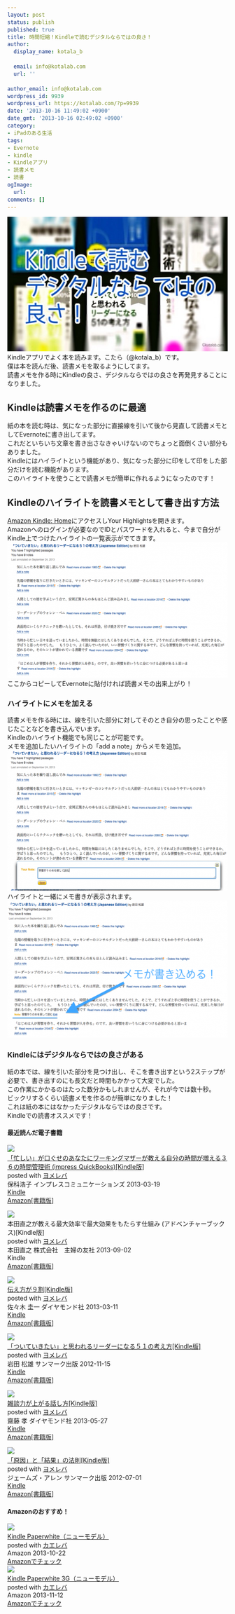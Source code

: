 ```yaml
---
layout: post
status: publish
published: true
title: 時間短縮！Kindleで読むデジタルならではの良さ！
author:
  display_name: kotala_b

  email: info@kotalab.com
  url: ''

author_email: info@kotalab.com
wordpress_id: 9939
wordpress_url: https://kotalab.com/?p=9939
date: '2013-10-16 11:49:02 +0900'
date_gmt: '2013-10-16 02:49:02 +0900'
category:
- iPadのある生活
tags:
- Evernote
- kindle
- Kindleアプリ
- 読書メモ
- 読書
ogImage:
  url:
comments: []
---
```

<p><img src="/wp-content/uploads/kindlereadingmemo_131016_01-546x307.jpg" alt="kindlereadingmemo_131016_01" width="546" height="307" class="alignnone size-large wp-image-9944" /><br />
Kindleアプリでよく本を読みます。こたら（@kotala_b）です。<br />
僕は本を読んだ後、読書メモを取るようにしてます。<br />
読書メモを作る時にKindleの良さ、デジタルならではの良さを再発見することになりました。<br />
</p>
<!--more-->
<h2>Kindleは読書メモを作るのに最適</h2>
<p>紙の本を読む時は、気になった部分に直接線を引いて後から見直して読書メモとしてEvernoteに書き出してます。<br />
これだといちいち文章を書き出さなきゃいけないのでちょっと面倒くさい部分もありました。<br />
Kindleにはハイライトという機能があり、気になった部分に印をして印をした部分だけを読む機能があります。<br />
このハイライトを使うことで読書メモが簡単に作れるようになったのです！</p>
<h2>Kindleのハイライトを読書メモとして書き出す方法</h2>
<p><a href="https://kindle.amazon.co.jp/" target="_blank">Amazon Kindle: Home</a>にアクセスしYour Highlightsを開きます。<br />
Amazonへのログインが必要なのでIDとパスワードを入れると、今まで自分がKindle上でつけたハイライトの一覧表示がでてきます。<br />
<img src="/wp-content/uploads/kindlereadingmemo_131016_02-546x309.png" alt="kindlereadingmemo_131016_02" width="546" height="309" class="alignnone size-large wp-image-9941" /><br />
ここからコピーしてEvernoteに貼付ければ読書メモの出来上がり！</p>
<h3>ハイライトにメモを加える</h3>
<p>読書メモを作る時には、線を引いた部分に対してそのとき自分の思ったことや感じたことなどを書き込んでいます。<br />
Kindleのハイライト機能でも同じことが可能です。<br />
メモを追加したいハイライトの「add a note」からメモを追加。<br />
<img src="/wp-content/uploads/kindlereadingmemo_131016_03-546x320.png" alt="kindlereadingmemo_131016_03" width="546" height="320" class="alignnone size-large wp-image-9942" /><br />
ハイライトと一緒にメモ書きが表示されます。<br />
<img src="/wp-content/uploads/kindlereadingmemo_131016_04-546x313.png" alt="kindlereadingmemo_131016_04" width="546" height="313" class="alignnone size-large wp-image-9943" /></p>
<h3>Kindleにはデジタルならではの良さがある</h3>
<p>紙の本では、線を引いた部分を見つけ出し、そこを書き出すという2ステップが必要で、書き出すのにも長文だと時間もかかって大変でした。<br />
この作業にかかるのはたった数分かもしれませんが、それが今では数十秒。<br />
ビックリするくらい読書メモを作るのが簡単になりました！<br />
これは紙の本にはなかったデジタルならではの良さです。<br />
Kindleでの読書オススメです！</p>
<h4 class="aam">最近読んだ電子書籍</h4>
<div class="booklink-box">
<div class="booklink-image"><a href="https://www.amazon.co.jp/exec/obidos/asin/B00BWL8L98/same-22/" rel="nofollow" target="_blank"><img src="https://images-fe.ssl-images-amazon.com/images/I/514sL5JKskL._SL160_.jpg" style="border: none;" /></a></div>
<div class="booklink-info">
<div class="booklink-name"><a href="https://www.amazon.co.jp/exec/obidos/asin/B00BWL8L98/same-22/" rel="nofollow" target="_blank">「忙しい」が口ぐせのあなたにワーキングマザーが教える自分の時間が増える３６の時間管理術 (impress QuickBooks)[Kindle版]</a>
<div class="booklink-powered-date">posted with <a href="https://yomereba.com" rel="nofollow" target="_blank">ヨメレバ</a></div>
</div>
<div class="booklink-detail">保科浩子 インプレスコミュニケーションズ 2013-03-19    </div>
<div class="booklink-link2">
<div class="shoplinkkindle"><a href="https://www.amazon.co.jp/exec/obidos/ASIN/B00BWL8L98/same-22/" rel="nofollow" target="_blank" >Kindle</a></div>
<div class="shoplinkamazon"><a href="https://www.amazon.co.jp/gp/search?keywords=%81u%96Z%82%B5%82%A2%81v%82%AA%8C%FB%82%AE%82%B9%82%CC%82%A0%82%C8%82%BD%82%C9%83%8F%81%5B%83L%83%93%83O%83%7D%83U%81%5B%82%AA%8B%B3%82%A6%82%E9%8E%A9%95%AA%82%CC%8E%9E%8A%D4%82%AA%91%9D%82%A6%82%E9%82R%82U%82%CC%8E%9E%8A%D4%8A%C7%97%9D%8Fp%20%28impress%20QuickBooks%29&__mk_ja_JP=%83J%83%5E%83J%83i&url=search-alias%3Dstripbooks&tag=same-22" rel="nofollow" target="_blank" title="アマゾン" >Amazon[書籍版]</a></div>
</p></div>
</div>
<div class="booklink-footer"></div>
</div>
<div class="booklink-box">
<div class="booklink-image"><span class="removed_link" title="https://www.amazon.co.jp/exec/obidos/asin/B00EYDBZ44/same-22/"><img src="https://images-fe.ssl-images-amazon.com/images/I/51mK5mdOBnL._SL160_.jpg" style="border: none;" /></span></div>
<div class="booklink-info">
<div class="booklink-name"><span class="removed_link" title="https://www.amazon.co.jp/exec/obidos/asin/B00EYDBZ44/same-22/">本田直之が教える最大効率で最大効果をもたらす仕組み (アドベンチャーブックス)[Kindle版]</span>
<div class="booklink-powered-date">posted with <a href="https://yomereba.com" rel="nofollow" target="_blank">ヨメレバ</a></div>
</div>
<div class="booklink-detail">本田直之 株式会社　主婦の友社 2013-09-02    </div>
<div class="booklink-link2">
<div class="shoplinkkindle"><span class="removed_link" title="https://www.amazon.co.jp/exec/obidos/ASIN/B00EYDBZ44/same-22/">Kindle</span></div>
<div class="shoplinkamazon"><a href="https://www.amazon.co.jp/gp/search?keywords=%96%7B%93c%92%BC%94V%82%AA%8B%B3%82%A6%82%E9%8D%C5%91%E5%8C%F8%97%A6%82%C5%8D%C5%91%E5%8C%F8%89%CA%82%F0%82%E0%82%BD%82%E7%82%B7%8Ed%91g%82%DD%20%28%83A%83h%83x%83%93%83%60%83%83%81%5B%83u%83b%83N%83X%29&__mk_ja_JP=%83J%83%5E%83J%83i&url=search-alias%3Dstripbooks&tag=same-22" rel="nofollow" target="_blank" title="アマゾン" >Amazon[書籍版]</a></div>
</p></div>
</div>
<div class="booklink-footer"></div>
</div>
<div class="booklink-box">
<div class="booklink-image"><a href="https://www.amazon.co.jp/exec/obidos/asin/B00BHCM7HE/same-22/" rel="nofollow" target="_blank"><img src="https://images-fe.ssl-images-amazon.com/images/I/51W43%2BptajL._SL160_.jpg" style="border: none;" /></a></div>
<div class="booklink-info">
<div class="booklink-name"><a href="https://www.amazon.co.jp/exec/obidos/asin/B00BHCM7HE/same-22/" rel="nofollow" target="_blank">伝え方が９割[Kindle版]</a>
<div class="booklink-powered-date">posted with <a href="https://yomereba.com" rel="nofollow" target="_blank">ヨメレバ</a></div>
</div>
<div class="booklink-detail">佐々木 圭一 ダイヤモンド社 2013-03-11    </div>
<div class="booklink-link2">
<div class="shoplinkkindle"><a href="https://www.amazon.co.jp/exec/obidos/ASIN/B00BHCM7HE/same-22/" rel="nofollow" target="_blank" >Kindle</a></div>
<div class="shoplinkamazon"><a href="https://www.amazon.co.jp/exec/obidos/ASIN/4478017212/same-22/" rel="nofollow" target="_blank" title="アマゾン" >Amazon[書籍版]</a></div>
</p></div>
</div>
<div class="booklink-footer"></div>
</div>
<div class="booklink-box">
<div class="booklink-image"><a href="https://www.amazon.co.jp/exec/obidos/asin/B00AE6WUA8/same-22/" rel="nofollow" target="_blank"><img src="https://images-fe.ssl-images-amazon.com/images/I/41RjEfCSxpL._SL160_.jpg" style="border: none;" /></a></div>
<div class="booklink-info">
<div class="booklink-name"><a href="https://www.amazon.co.jp/exec/obidos/asin/B00AE6WUA8/same-22/" rel="nofollow" target="_blank">「ついていきたい」と思われるリーダーになる５１の考え方[Kindle版]</a>
<div class="booklink-powered-date">posted with <a href="https://yomereba.com" rel="nofollow" target="_blank">ヨメレバ</a></div>
</div>
<div class="booklink-detail">岩田 松雄 サンマーク出版 2012-11-15    </div>
<div class="booklink-link2">
<div class="shoplinkkindle"><a href="https://www.amazon.co.jp/exec/obidos/ASIN/B00AE6WUA8/same-22/" rel="nofollow" target="_blank" >Kindle</a></div>
<div class="shoplinkamazon"><a href="https://www.amazon.co.jp/exec/obidos/ASIN/4763132504/same-22/" rel="nofollow" target="_blank" title="アマゾン" >Amazon[書籍版]</a></div>
</p></div>
</div>
<div class="booklink-footer"></div>
</div>
<div class="booklink-box">
<div class="booklink-image"><a href="https://www.amazon.co.jp/exec/obidos/asin/B0081WMNFY/same-22/" rel="nofollow" target="_blank"><img src="https://images-fe.ssl-images-amazon.com/images/I/51EK4KGeSYL._SL160_.jpg" style="border: none;" /></a></div>
<div class="booklink-info">
<div class="booklink-name"><a href="https://www.amazon.co.jp/exec/obidos/asin/B0081WMNFY/same-22/" rel="nofollow" target="_blank">雑談力が上がる話し方[Kindle版]</a>
<div class="booklink-powered-date">posted with <a href="https://yomereba.com" rel="nofollow" target="_blank">ヨメレバ</a></div>
</div>
<div class="booklink-detail">齋藤 孝 ダイヤモンド社 2013-05-27    </div>
<div class="booklink-link2">
<div class="shoplinkkindle"><a href="https://www.amazon.co.jp/exec/obidos/ASIN/B0081WMNFY/same-22/" rel="nofollow" target="_blank" >Kindle</a></div>
<div class="shoplinkamazon"><a href="https://www.amazon.co.jp/exec/obidos/ASIN/4478011311/same-22/" rel="nofollow" target="_blank" title="アマゾン" >Amazon[書籍版]</a></div>
</p></div>
</div>
<div class="booklink-footer"></div>
</div>
<div class="booklink-box">
<div class="booklink-image"><a href="https://www.amazon.co.jp/exec/obidos/asin/B008BCC9YO/same-22/" rel="nofollow" target="_blank"><img src="https://images-fe.ssl-images-amazon.com/images/I/512bcslmgxL._SL160_.jpg" style="border: none;" /></a></div>
<div class="booklink-info">
<div class="booklink-name"><a href="https://www.amazon.co.jp/exec/obidos/asin/B008BCC9YO/same-22/" rel="nofollow" target="_blank">「原因」と「結果」の法則[Kindle版]</a>
<div class="booklink-powered-date">posted with <a href="https://yomereba.com" rel="nofollow" target="_blank">ヨメレバ</a></div>
</div>
<div class="booklink-detail">ジェームズ・アレン サンマーク出版 2012-07-01    </div>
<div class="booklink-link2">
<div class="shoplinkkindle"><a href="https://www.amazon.co.jp/exec/obidos/ASIN/B008BCC9YO/same-22/" rel="nofollow" target="_blank" >Kindle</a></div>
<div class="shoplinkamazon"><a href="https://www.amazon.co.jp/exec/obidos/ASIN/4763195093/same-22/" rel="nofollow" target="_blank" title="アマゾン" >Amazon[書籍版]</a></div>
</p></div>
</div>
<div class="booklink-footer"></div>
</div>
<h4 class="aam">Amazonのおすすめ！</h4>
<div class="kaerebalink-box">
<div class="kaerebalink-image"><a href="https://www.amazon.co.jp/exec/obidos/ASIN/B00CTUMNAO/same-22/ref=nosim/" rel="nofollow" target="_blank"><img src="https://images-fe.ssl-images-amazon.com/images/I/41kbZOFxFSL._SL160_.jpg" style="border: none;" /></a></div>
<div class="kaerebalink-info">
<div class="kaerebalink-name"><a href="https://www.amazon.co.jp/exec/obidos/ASIN/B00CTUMNAO/same-22/ref=nosim/" rel="nofollow" target="_blank">Kindle Paperwhite（ニューモデル）</a>
<div class="kaerebalink-powered-date">posted with <a href="https://kaereba.com" rel="nofollow" target="_blank">カエレバ</a></div>
</div>
<div class="kaerebalink-detail"> Amazon 2013-10-22    </div>
<div class="kaerebalink-link1">
<div class="shoplinkamazon"><a href="https://www.amazon.co.jp/gp/search?keywords=Kindle%20Paperwhite&__mk_ja_JP=%83J%83%5E%83J%83i&tag=same-22" rel="nofollow" target="_blank" title="アマゾン" >Amazonでチェック</a></div>
</div>
</div>
<div class="booklink-footer"></div>
</div>
<div class="kaerebalink-box">
<div class="kaerebalink-image"><a href="https://www.amazon.co.jp/exec/obidos/ASIN/B00CTUMMD2/same-22/ref=nosim/" rel="nofollow" target="_blank"><img src="https://images-fe.ssl-images-amazon.com/images/I/41vDpUP7uEL._SL160_.jpg" style="border: none;" /></a></div>
<div class="kaerebalink-info">
<div class="kaerebalink-name"><a href="https://www.amazon.co.jp/exec/obidos/ASIN/B00CTUMMD2/same-22/ref=nosim/" rel="nofollow" target="_blank">Kindle Paperwhite 3G（ニューモデル）</a>
<div class="kaerebalink-powered-date">posted with <a href="https://kaereba.com" rel="nofollow" target="_blank">カエレバ</a></div>
</div>
<div class="kaerebalink-detail"> Amazon 2013-11-12    </div>
<div class="kaerebalink-link1">
<div class="shoplinkamazon"><a href="https://www.amazon.co.jp/gp/search?keywords=Kindle%20Paperwhite%203G&__mk_ja_JP=%83J%83%5E%83J%83i&tag=same-22" rel="nofollow" target="_blank" title="アマゾン" >Amazonでチェック</a></div>
</div>
</div>
<div class="booklink-footer"></div>
</div>
